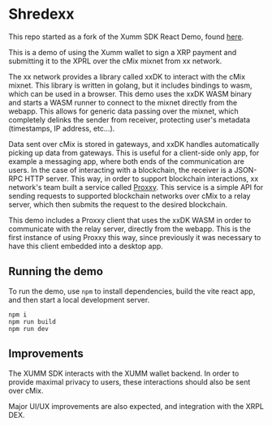 # Shredexx

This repo started as a fork of the Xumm SDK React Demo, found [here](https://github.com/XRPL-Labs/XummSDK-React-Demo/).

This is a demo of using the Xumm wallet to sign a XRP payment and submitting it to the XPRL over the cMix mixnet from xx network.

The xx network provides a library called xxDK to interact with the cMix mixnet. This library is written in golang, but it includes bindings to wasm, which can be used in a browser. This demo uses the xxDK WASM binary and starts a WASM runner to connect to the mixnet directly from the webapp. This allows for generic data passing over the mixnet, which completely delinks the sender from receiver, protecting user's metadata (timestamps, IP address, etc...).

Data sent over cMix is stored in gateways, and xxDK handles automatically picking up data from gateways. This is useful for a client-side only app, for example a messaging app, where both ends of the communication are users. In the case of interacting with a blockchain, the receiver is a JSON-RPC HTTP server. This way, in order to support blockchain interactions, xx network's team built a service called [Proxxy](https://xxnetwork.wiki/Proxxy). This service is a simple API for sending requests to supported blockchain networks over cMix to a relay server, which then submits the request to the desired blockchain.

This demo includes a Proxxy client that uses the xxDK WASM in order to communicate with the relay server, directly from the webapp.
This is the first instance of using Proxxy this way, since previously it was necessary to have this client embedded into a desktop app.

## Running the demo

To run the demo, use `npm` to install dependencies, build the vite react app, and then start a local development server.

```console
npm i
npm run build
npm run dev
```

## Improvements

The XUMM SDK interacts with the XUMM wallet backend. In order to provide maximal privacy to users, these interactions should also be sent over cMix.

Major UI/UX improvements are also expected, and integration with the XRPL DEX.
